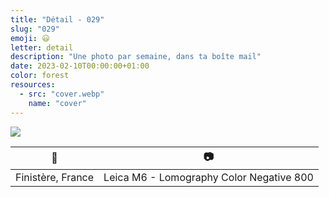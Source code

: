 ```yaml
---
title: "Détail - 029"
slug: "029"
emoji: 😃
letter: detail
description: "Une photo par semaine, dans ta boîte mail"
date: 2023-02-10T00:00:00+01:00
color: forest
resources:
  - src: "cover.webp"
    name: "cover"
---
```

![](cover)

📍 | 📷
---|---
Finistère, France | Leica M6 - Lomography Color Negative 800
